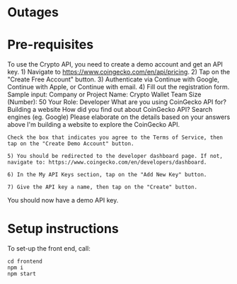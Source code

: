 # Outages

# Pre-requisites

To use the Crypto API, you need to create a demo account and get an API key. 1) Navigate to https://www.coingecko.com/en/api/pricing. 2) Tap on the "Create Free Account" button. 3) Authenticate via Continue with Google, Continue with Apple, or Continue with email. 4) Fill out the registration form.
Sample input:
Company or Project Name:
Crypto Wallet
Team Size (Number):
50
Your Role:
Developer
What are you using CoinGecko API for?
Building a website
How did you find out about CoinGecko API?
Search engines (eg. Google)
Please elaborate on the details based on your answers above
I'm building a website to explore the CoinGecko API.

    Check the box that indicates you agree to the Terms of Service, then tap on the "Create Demo Account" button.

    5) You should be redirected to the developer dashboard page. If not, navigate to: https://www.coingecko.com/en/developers/dashboard.

    6) In the My API Keys section, tap on the "Add New Key" button.

    7) Give the API key a name, then tap on the "Create" button.

You should now have a demo API key.

# Setup instructions

To set-up the front end, call:

    cd frontend
    npm i
    npm start
